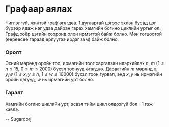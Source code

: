 Графаар аялах
=============

Чиглэлгүй, жинтэй граф ѳгѳгдѳв. $1$ дугаартай цэгээс эхлэн бусад цэг бүрээр ядаж нэг удаа дайран гарах хамгийн богино циклийн уртыг ол. Графд хоёр цэгийн хооронд олон ирмэгтэй байж болно. Мѳн гогцоотой (өөрөөсөө гараад өрлүүгээ ирдэг зам) байж болно. 

### Оролт

Эхний мѳрѳнд оройн тоо, ирмэгийн тоог харгалзан илэрхийлэх $n$, $m$ ($1 ≤ n ≤ 15$, $0 ≤ m ≤ 2000$) бүхэл тоонууд ѳгѳгднѳ. Дараагийн $m$ мѳрѳнд $x$, $y$,$w$ ($1 ≤ x, y ≤ n$, $1 ≤ w ≤ 10000$) бүхэл тоон гурвал, энд $x, y$ нь ирмэгийн оройн цэгүүд, $w$ нь ирмэгийн урт болно.

### Гаралт

Хамгийн богино циклийн урт, эсвэл тийм цикл олдохгүй бол $-1$ гэж хэвлэ. 

-- Sugardorj
